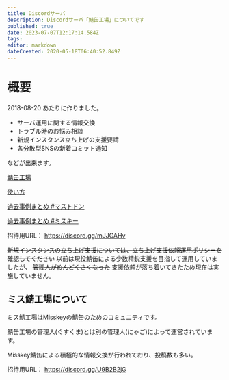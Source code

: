 ```yaml
---
title: Discordサーバ
description: Discordサーバ「鯖缶工場」についてです
published: true
date: 2023-07-07T12:17:14.584Z
tags: 
editor: markdown
dateCreated: 2020-05-18T06:40:52.849Z
---
```


# 概要

2018-08-20 あたりに作りました。

* サーバ運用に関する情報交換
* トラブル時のお悩み相談
* 新規インスタンス立ち上げの支援要請
* 各分散型SNSの新着コミット通知

などが出来ます。

[鯖缶工場](https://discordapp.com/channels/480731529073524736)

[使い方](/discord/how-to-use)

[過去事例まとめ #マストドン](/discord/log/mastodon)

[過去事例まとめ #ミスキー](/discord/log/misskey)

招待用URL：
https://discord.gg/mJJGAHv

~~新規インスタンスの立ち上げ支援については、[立ち上げ支援依頼運用ポリシー](/discord/support-policy)を確認してください~~
以前は現役鯖缶による少数精鋭支援を目指して運用していましたが、 ~~管理人がめんどくさくなった~~ 支援依頼が落ち着いてきたため現在は実施していません。

## ミス鯖工場について

ミス鯖工場はMisskeyの鯖缶のためのコミュニティです。

鯖缶工場の管理人(ぐすくま)とは別の管理人(にゃご)によって運営されています。

Misskey鯖缶による積極的な情報交換が行われており、投稿数も多い。

招待用URL：
https://discord.gg/U9B2B2jG